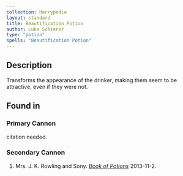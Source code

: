 ```yaml
---
collection: Harrypedia
layout: standard
title: Beautification Potion
author: Luke Schierer
type: "potion"
spells: "Beautification Potion"
---
```


## Description

Transforms the appearance of the drinker, making them seem to be attractive, even if they were not.

## Found in

### Primary Cannon

citation needed.

### Secondary Cannon

1. Mrs. J. K. Rowling and Sony.
   _[Book of Potions](https://harrypotter.fandom.com/wiki/Wonderbook:_Book_of_Potions)_
   2013-11-2.
